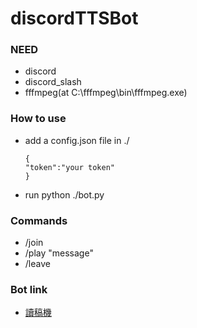 # discordTTSBot

### NEED
- discord
- discord_slash
- fffmpeg(at C:\fffmpeg\bin\fffmpeg.exe)

### How to use

- add a config.json file in ./
  ```
  {
  "token":"your token"
  }
  ```
- run python ./bot.py

### Commands
- /join
- /play "message"
- /leave 

### Bot link
- [讀稿機](https://discord.com/api/oauth2/authorize?client_id=949268140267806743&permissions=2150639616&scope=bot%20applications.commands)
